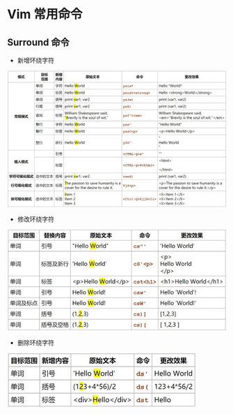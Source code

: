 # Vim 常用命令

## Surround 命令

- 新增环绕字符

![vimsurround](./pic/vim_s.jpg)

- 修改环绕字符

![vimsurround2](./pic/vim_s2.jpg)

- 删除环绕字符

![vimsurround3](./pic/vim_s3.jpg)